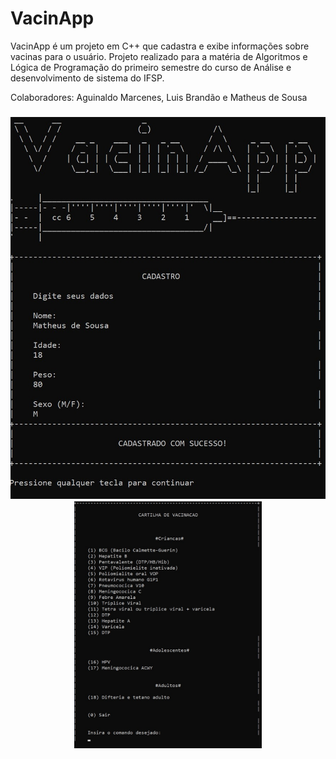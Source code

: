 # VacinApp
VacinApp é um projeto em C++ que cadastra e exibe informações sobre vacinas para o usuário. Projeto realizado para a matéria de Algoritmos e Lógica de Programação do primeiro semestre do curso de Análise e desenvolvimento de sistema do IFSP.

Colaboradores: Aguinaldo Marcenes, Luis Brandão e Matheus de Sousa



<h3 align="center">
    <img alt="Header" title="#Header" src="assets/img/header.jpg" style="width:300px margin-right:8px"/>
    <img alt="Menu" title="#Menu" src="assets/img/menu.jpg" style="width:300px" />
</h3>
